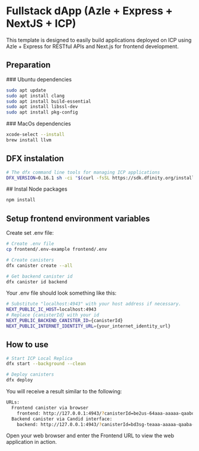 # Fullstack dApp (Azle + Express + NextJS + ICP)

This template is designed to easily build applications deployed on ICP using Azle + Express for RESTful APIs and Next.js for frontend development.

## Preparation

### Ubuntu dependencies

```bash
sudo apt update
sudo apt install clang
sudo apt install build-essential
sudo apt install libssl-dev
sudo apt install pkg-config
```

### MacOs dependencies

```bash
xcode-select --install
brew install llvm
```

## DFX instalation

```bash
# The dfx command line tools for managing ICP applications
DFX_VERSION=0.16.1 sh -ci "$(curl -fsSL https://sdk.dfinity.org/install.sh)"
```

## Instal Node packages

```bash
npm install
```

## Setup frontend environment variables

Create set .env file:

```bash
# Create .env file
cp frontend/.env-example frontend/.env

# Create canisters
dfx canister create --all

# Get backend canister id
dfx canister id backend
```

Your .env file should look something like this:

```bash
# Substitute "localhost:4943" with your host address if necessary.
NEXT_PUBLIC_IC_HOST=localhost:4943
# Replace {canisterId} with your id
NEXT_PUBLIC_BACKEND_CANISTER_ID={canisterId}
NEXT_PUBLIC_INTERNET_IDENTITY_URL={your_internet_identity_url}
```

## How to use

```bash
# Start ICP Local Replica
dfx start --background --clean

# Deploy canisters
dfx deploy
```

You will receive a result similar to the following:

```bash
URLs:
  Frontend canister via browser
    frontend: http://127.0.0.1:4943/?canisterId=be2us-64aaa-aaaaa-qaabq-cai
  Backend canister via Candid interface:
    backend: http://127.0.0.1:4943/?canisterId=bd3sg-teaaa-aaaaa-qaaba-cai&id=bkyz2-fmaaa-aaaaa-qaaaq-cai
```

Open your web browser and enter the Frontend URL to view the web application in action.
